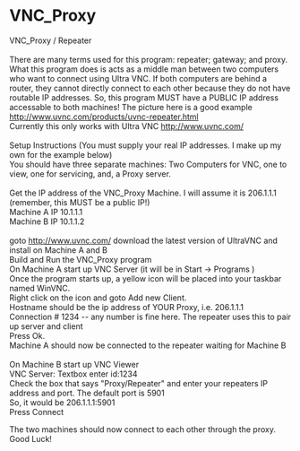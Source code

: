 VNC_Proxy
=========

VNC_Proxy / Repeater<br/>
<br/>
There are many terms used for this program: repeater; gateway; and proxy. What this program does is acts as a middle man between two computers who want to connect using Ultra VNC. If both computers are behind a router, they cannot directly connect to each other because they do not have routable IP addresses. So, this program MUST have a PUBLIC IP address accessable to both machines! The picture here is a good example http://www.uvnc.com/products/uvnc-repeater.html
<br/>
Currently this only works with Ultra VNC http://www.uvnc.com/<br/>
<br/>
Setup Instructions (You must supply your real IP addresses. I make up my own for the example below)<br/>
You should have three separate machines: Two Computers for VNC, one to view, one for servicing, and, a Proxy server.<br/>
<br/>
Get the IP address of the VNC_Proxy Machine. I will assume it is 206.1.1.1 (remember, this MUST be a public IP!)<br/>
Machine A IP 10.1.1.1 <br/>
Machine B IP 10.1.1.2<br/>
<br/>
goto http://www.uvnc.com/ download the latest version of UltraVNC and install on Machine A and B<br/>
Build and Run the VNC_Proxy program<br/>
On Machine A start up VNC Server (it will be in Start -> Programs )<br/>
Once the program starts up, a yellow icon will be placed into your taskbar named WinVNC. <br/>
Right click on the icon and goto Add new Client. <br/>
Hostname should be the ip address of YOUR Proxy, i.e. 206.1.1.1<br/>
Connection # 1234               -- any number is fine here. The repeater uses this to pair up server and client<br/>
Press Ok.<br/>
Machine A should now be connected to the repeater waiting for Machine B<br/>
<br/>
On Machine B start up VNC Viewer<br/>
VNC Server: Textbox enter           id:1234<br/>
Check the box that says "Proxy/Repeater" and enter your repeaters IP address and port. The default port is 5901 <br/>
So, it would be 206.1.1.1:5901  <br/>
Press Connect<br/>

The two machines should now connect to each other through the proxy. Good Luck!<br/>

